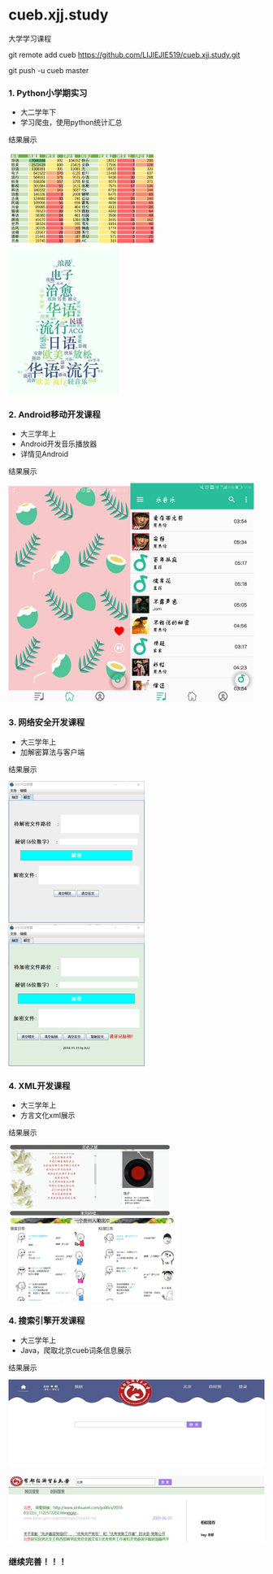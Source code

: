 # cueb.xjj.study
大学学习课程

git remote add cueb https://github.com/LIJIEJIE519/cueb.xjj.study.git

git push -u cueb master





### 1. Python小学期实习

- 大二学年下
- 学习爬虫，使用python统计汇总

结果展示

<img src="README.assets/clip_image019.png" alt="clip_image019" style="zoom: 50%;" /><img src="README.assets/clip_image026.jpg" alt="clip_image026" style="zoom:80%;" />



### 2. Android移动开发课程

- 大三学年上
- Android开发音乐播放器
- 详情见Android

结果展示

![image-20200729114807912](README.assets/image-20200729114807912.png)![image-20200729114807912](README.assets/image-20200729115120432.png)



### 3. 网络安全开发课程

- 大三学年上
- 加解密算法与客户端

结果展示

<img src="README.assets/image-20200729153103162.png" alt="image-20200729153103162" style="zoom:50%;" /><img src="README.assets/image-20200729153046141.png" alt="image-20200729153046141" style="zoom:50%;" />



### 4. XML开发课程

- 大三学年上
- 方言文化xml展示

结果展示

<img src="README.assets/image-20200728224759688.png" alt="image-20200728224759688" style="zoom: 50%;" /><img src="README.assets/image-20200728224634057.png" alt="image-20200728224634057" style="zoom:50%;" />



### 4. 搜索引擎开发课程

- 大三学年上
- Java，爬取北京cueb词条信息展示

结果展示

![image-20200729171733170](README.assets/image-20200729171733170.png)

![image-20200729171806056](README.assets/image-20200729171806056.png)





### 继续完善！！！